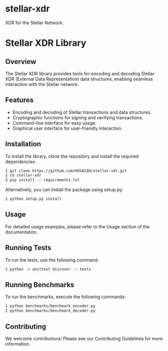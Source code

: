 # stellar-xdr

XDR for the Stellar Network.

# Stellar XDR Library

## Overview

The Stellar XDR library provides tools for encoding and decoding Stellar XDR (External Data Representation) data structures, enabling seamless interaction with the Stellar network.

## Features

- Encoding and decoding of Stellar transactions and data structures.
- Cryptographic functions for signing and verifying transactions.
- Command-line interface for easy usage.
- Graphical user interface for user-friendly interaction.

## Installation

To install the library, clone the repository and install the required dependencies:

```bash
1 git clone https://github.com/KOSASIH/stellar-xdr.git
2 cd stellar-xdr
3 pip install -r requirements.txt
```

Alternatively, you can install the package using setup.py:

```bash
1 python setup.py install
```

## Usage
For detailed usage examples, please refer to the Usage section of the documentation.

## Running Tests
To run the tests, use the following command:

```bash
1 python -m unittest discover -s tests
```

## Running Benchmarks
To run the benchmarks, execute the following commands:

```bash
1 python benchmarks/benchmark_encoder.py
2 python benchmarks/benchmark_decoder.py
```

## Contributing
We welcome contributions! Please see our Contributing Guidelines for more information.
